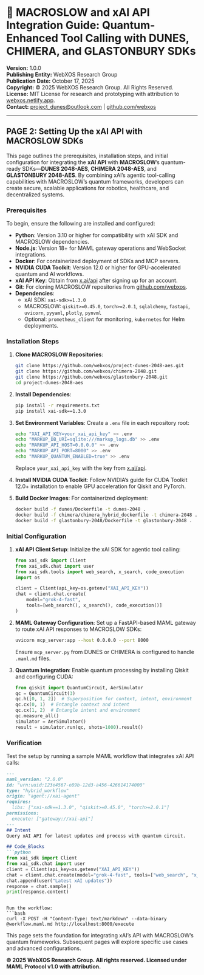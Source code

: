# 🐪 MACROSLOW and xAI API Integration Guide: Quantum-Enhanced Tool Calling with DUNES, CHIMERA, and GLASTONBURY SDKs

**Version:** 1.0.0  
**Publishing Entity:** WebXOS Research Group  
**Publication Date:** October 17, 2025  
**Copyright:** © 2025 WebXOS Research Group. All Rights Reserved.  
**License:** MIT License for research and prototyping with attribution to [webxos.netlify.app](https://webxos.netlify.app).  
**Contact:** [project_dunes@outlook.com](mailto:project_dunes@outlook.com) | [github.com/webxos](https://github.com/webxos)

---

## PAGE 2: Setting Up the xAI API with MACROSLOW SDKs

This page outlines the prerequisites, installation steps, and initial configuration for integrating the **xAI API** with **MACROSLOW**’s quantum-ready SDKs—**DUNES 2048-AES**, **CHIMERA 2048-AES**, and **GLASTONBURY 2048-AES**. By combining xAI’s agentic tool-calling capabilities with MACROSLOW’s quantum frameworks, developers can create secure, scalable applications for robotics, healthcare, and decentralized systems.

### Prerequisites
To begin, ensure the following are installed and configured:
- **Python**: Version 3.10 or higher for compatibility with xAI SDK and MACROSLOW dependencies.
- **Node.js**: Version 18+ for MAML gateway operations and WebSocket integrations.
- **Docker**: For containerized deployment of SDKs and MCP servers.
- **NVIDIA CUDA Toolkit**: Version 12.0 or higher for GPU-accelerated quantum and AI workflows.
- **xAI API Key**: Obtain from [x.ai/api](https://x.ai/api) after signing up for an account.
- **Git**: For cloning MACROSLOW repositories from [github.com/webxos](https://github.com/webxos).
- **Dependencies**:
  - xAI SDK: `xai-sdk>=1.3.0`
  - MACROSLOW: `qiskit>=0.45.0`, `torch>=2.0.1`, `sqlalchemy`, `fastapi`, `uvicorn`, `pyyaml`, `plotly`, `pynvml`
  - Optional: `prometheus_client` for monitoring, `kubernetes` for Helm deployments.

### Installation Steps
1. **Clone MACROSLOW Repositories**:
   ```bash
   git clone https://github.com/webxos/project-dunes-2048-aes.git
   git clone https://github.com/webxos/chimera-2048.git
   git clone https://github.com/webxos/glastonbury-2048.git
   cd project-dunes-2048-aes
   ```

2. **Install Dependencies**:
   ```bash
   pip install -r requirements.txt
   pip install xai-sdk==1.3.0
   ```

3. **Set Environment Variables**:
   Create a `.env` file in each repository root:
   ```bash
   echo "XAI_API_KEY=your_xai_api_key" >> .env
   echo "MARKUP_DB_URI=sqlite:///markup_logs.db" >> .env
   echo "MARKUP_API_HOST=0.0.0.0" >> .env
   echo "MARKUP_API_PORT=8000" >> .env
   echo "MARKUP_QUANTUM_ENABLED=true" >> .env
   ```
   Replace `your_xai_api_key` with the key from [x.ai/api](https://x.ai/api).

4. **Install NVIDIA CUDA Toolkit**:
   Follow NVIDIA’s guide for CUDA Toolkit 12.0+ installation to enable GPU acceleration for Qiskit and PyTorch.

5. **Build Docker Images**:
   For containerized deployment:
   ```bash
   docker build -f dunes/Dockerfile -t dunes-2048 .
   docker build -f chimera/chimera_hybrid_dockerfile -t chimera-2048 .
   docker build -f glastonbury-2048/Dockerfile -t glastonbury-2048 .
   ```

### Initial Configuration
1. **xAI API Client Setup**:
   Initialize the xAI SDK for agentic tool calling:
   ```python
   from xai_sdk import Client
   from xai_sdk.chat import user
   from xai_sdk.tools import web_search, x_search, code_execution
   import os

   client = Client(api_key=os.getenv("XAI_API_KEY"))
   chat = client.chat.create(
       model="grok-4-fast",
       tools=[web_search(), x_search(), code_execution()]
   )
   ```

2. **MAML Gateway Configuration**:
   Set up a FastAPI-based MAML gateway to route xAI API responses to MACROSLOW SDKs:
   ```bash
   uvicorn mcp_server:app --host 0.0.0.0 --port 8000
   ```
   Ensure `mcp_server.py` from DUNES or CHIMERA is configured to handle `.maml.md` files.

3. **Quantum Integration**:
   Enable quantum processing by installing Qiskit and configuring CUDA:
   ```python
   from qiskit import QuantumCircuit, AerSimulator
   qc = QuantumCircuit(3)
   qc.h([0, 1, 2])  # Superposition for context, intent, environment
   qc.cx(0, 1)  # Entangle context and intent
   qc.cx(1, 2)  # Entangle intent and environment
   qc.measure_all()
   simulator = AerSimulator()
   result = simulator.run(qc, shots=1000).result()
   ```

### Verification
Test the setup by running a sample MAML workflow that integrates xAI API calls:
```markdown
---
maml_version: "2.0.0"
id: "urn:uuid:123e4567-e89b-12d3-a456-426614174000"
type: "hybrid_workflow"
origin: "agent://xai-agent"
requires:
  libs: ["xai-sdk==1.3.0", "qiskit>=0.45.0", "torch>=2.0.1"]
permissions:
  execute: ["gateway://xai-api"]
---
## Intent
Query xAI API for latest updates and process with quantum circuit.

## Code_Blocks
```python
from xai_sdk import Client
from xai_sdk.chat import user
client = Client(api_key=os.getenv("XAI_API_KEY"))
chat = client.chat.create(model="grok-4-fast", tools=["web_search", "x_search"])
chat.append(user("Latest xAI updates"))
response = chat.sample()
print(response.content)
```
```

Run the workflow:
```bash
curl -X POST -H "Content-Type: text/markdown" --data-binary @workflow.maml.md http://localhost:8000/execute
```

This page sets the foundation for integrating xAI’s API with MACROSLOW’s quantum frameworks. Subsequent pages will explore specific use cases and advanced configurations.

**© 2025 WebXOS Research Group. All rights reserved. Licensed under MAML Protocol v1.0 with attribution.**
